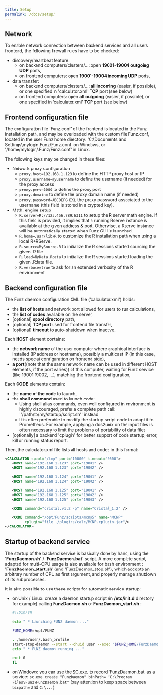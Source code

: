 ```yaml
---
title: Setup
permalink: /docs/setup/
---
```


## Network

To enable network connection between backend services and all users frontend, the following firewall rules have to be checked:
  * discovery/heartbeat feature:
    * on backend computers/clusters/...: open **19001-19004 outgoing UDP** ports,
    * on frontend computers: open **19001-19004 incoming UDP** ports,
  * data transfer: 
    * on backend computers/clusters/...: **all incoming** (easier, if possible), or one specified in 'calculator.xml' **TCP** port (see below)
    * on frontend computers: open **all outgoing** (easier, if possible), or one specified in 'calculator.xml' **TCP** port (see below)


## Frontend configuration file

The configuration file 'Funz.conf' of the frontend is located in the Funz installation path, and may be overloaded with the custom file Funz.conf, located in the user Funz home directory: 'C:\Documents and Settings\mylogin\.Funz\Funz.conf' on Windows, or '/home/mylogin/.Funz/Funz.conf' in Linux.

The following keys may be changed in these files:

* Network proxy configuration
  * `proxy.host=192.168.1.123`
    to define the HTTP proxy host or IP
  * `proxy.username=myusername`
    to define the username (if needed) for the proxy access
  * `proxy.port=8080`
    to define the proxy port
  * `proxy.domain=`
    to define the proxy domain name (if needed)
  * `proxy.password=ABCDEFGHIKL`
    the proxy password associated to the username (this field is stored in a crypted key).
* Math. engine setup
  * `R.server=R://123.456.789:6311`
    to setup the R server math engine. If this field is provided, it implies that a running Rserve instance is available at the given address & port. Otherwise, a Rserve instance will be automatically started when Funz GUI is launched.
  * `R.home=/usr/lib/R`
    to customize the R installation path when using a local R+RServe.
  * `R.source=MySource.R`
    to initialize the R sessions started sourcing the given .R file.
  * `R.load=MyData.Rdata`
    to initialize the R sessions started loading the given .Rdata file.
  * `R.verbose=true`
    to ask for an extended verbosity of the R environment

## Backend configuration file

The Funz daemon configuration XML file ('calculator.xml') holds:
  * the __list of hosts__ and network port allowed for users to run calculations,
  * the __list of codes__ available on the server,
  * [optional] __spool directory__ path,
  * [optional] __TCP port__ used for frontend file transfer,
  * [optional] __timeout__ to auto-shutdown when inactive.


Each **HOST** element contains:
  * the __network name__ of the user computer where graphical interface is installed (IP address or hostname), possibly a multicast IP (in this case, needs special configuration on frontend side),
  * __a port__((note that the same network name can be used in different HOST elements, if the port varies)) of this computer, waiting for Funz service (like 19001 19002, ...), matching the frontend configuration,


Each **CODE** elements contain:
  * the __name of the code__ to launch,
  * the __shell command__ used to launch code:
    * Using shell alias commands, even well configured in environment is highly discouraged, prefer a complete path call: ''/path/to/my/startup/script.sh'' instead
    * It is often preferable to modify the startup script code to adapt it to Prometheus. For example, applying a dos2unix on the input files is often necessary to limit the problems of portability of data files
  * [optionally] a backend 'cplugin' for better support of code startup, error, kill or running status report.

Then, the calculator.xml file lists all hosts and codes in this format:
```xml
<CALCULATOR spool="/tmp" port="10000" timeout="3600">
   <HOST name="192.168.1.123" port="19001" />
   <HOST name="192.168.1.123" port="19002" />
 
   <HOST name="192.168.1.124" port="19001" />
   <HOST name="192.168.1.124" port="19002" />
 
   <HOST name="192.168.1.125" port="19001" />
   <HOST name="192.168.1.125" port="19002" />
   <HOST name="192.168.1.125" port="19003" />
 
   <CODE command="cristal.v1.2 -p" name="Cristal_1.2" />

   <CODE command="/opt/Funz/scripts/mcnp5" name="MCNP"
         cplugin="file:./plugins/calc/MCNP.cplugin.jar"/>
</CALCULATOR>
```


## Startup of backend service

The startup of the backend service is basically done by hand, using the '**FunzDaemon.sh**' / '**FunzDaemon.bat**' script. A more complete script, adapted for multi-CPU usage is also available for bash environment : '**FunzDaemon_start.sh**' (and 'FunzDaemon_stop.sh'), which accepts an arbitrary number of CPU as first argument, and properly manage shutdown of its subprocesses.

It is also possible to use these scripts for automatic service startup:
  * on Unix / Linux:  create a daemon startup script (in **/etc/init.d** directory for example) calling **FunzDaemon.sh** or **FunzDaemon_start.sh** : 
    ```bash
    #!/bin/sh
     
    echo " * Launching FUNZ daemon ..."
     
    FUNZ_HOME=/opt/FUNZ
     
    . /home/user/.bash_profile
    start-stop-daemon --start --chuid user --exec "$FUNZ_HOME/FunzDaemon_start.sh 4" --chdir $FUNZ_HOME > /var/log/FunzDaemon.log 2>&1 &
    echo " * FUNZ daemon running ..."
     
    exit 0
    fi
    ```
  * on Windows: you can use the [SC.exe](http://support.microsoft.com/kb/251192), to record 'FunzDaemon.bat' as a service: `sc.exe create "FunzDaemon" binPath= "C:\Program Files\Funz\FunzDaemon.bat"` (pay attention to keep space between `binpath=` and `C:\...`)

